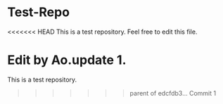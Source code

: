 Test-Repo
=========

<<<<<<< HEAD
This is a test repository. Feel free to edit this file.

Edit by Ao.update 1.
=======
This is a test repository.
>>>>>>> parent of edcfdb3... Commit 1
